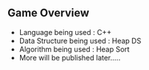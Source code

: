 ## Game Overview
- Language being used : C++
- Data Structure being used : Heap DS
- Algorithm being used : Heap Sort
- More will be published later.....
  
